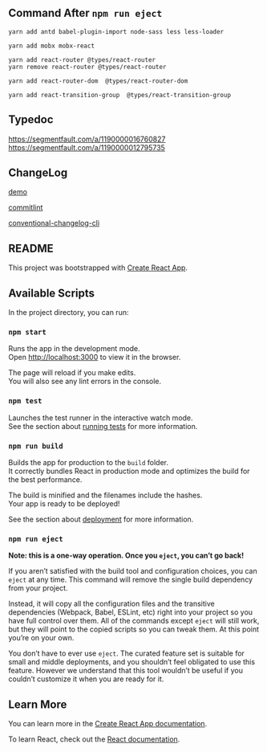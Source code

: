 ## Command After `npm run eject`

```
yarn add antd babel-plugin-import node-sass less less-loader

yarn add mobx mobx-react

yarn add react-router @types/react-router
yarn remove react-router @types/react-router

yarn add react-router-dom  @types/react-router-dom

yarn add react-transition-group  @types/react-transition-group
```

## Typedoc

https://segmentfault.com/a/1190000016760827
https://segmentfault.com/a/1190000012795735

## ChangeLog

[demo](https://github.com/angular/angular/blob/master/CHANGELOG.md#toc365)

[commitlint](https://conventional-changelog.github.io/commitlint)

[conventional-changelog-cli](https://github.com/conventional-changelog/conventional-changelog/tree/master/packages/conventional-changelog-cli)

## README

This project was bootstrapped with [Create React App](https://github.com/facebook/create-react-app).

## Available Scripts

In the project directory, you can run:

### `npm start`

Runs the app in the development mode.<br>
Open [http://localhost:3000](http://localhost:3000) to view it in the browser.

The page will reload if you make edits.<br>
You will also see any lint errors in the console.

### `npm test`

Launches the test runner in the interactive watch mode.<br>
See the section about [running tests](https://facebook.github.io/create-react-app/docs/running-tests) for more information.

### `npm run build`

Builds the app for production to the `build` folder.<br>
It correctly bundles React in production mode and optimizes the build for the best performance.

The build is minified and the filenames include the hashes.<br>
Your app is ready to be deployed!

See the section about [deployment](https://facebook.github.io/create-react-app/docs/deployment) for more information.

### `npm run eject`

**Note: this is a one-way operation. Once you `eject`, you can’t go back!**

If you aren’t satisfied with the build tool and configuration choices, you can `eject` at any time. This command will remove the single build dependency from your project.

Instead, it will copy all the configuration files and the transitive dependencies (Webpack, Babel, ESLint, etc) right into your project so you have full control over them. All of the commands except `eject` will still work, but they will point to the copied scripts so you can tweak them. At this point you’re on your own.

You don’t have to ever use `eject`. The curated feature set is suitable for small and middle deployments, and you shouldn’t feel obligated to use this feature. However we understand that this tool wouldn’t be useful if you couldn’t customize it when you are ready for it.

## Learn More

You can learn more in the [Create React App documentation](https://facebook.github.io/create-react-app/docs/getting-started).

To learn React, check out the [React documentation](https://reactjs.org/).

